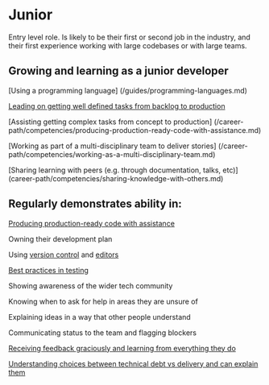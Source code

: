 
# Junior


Entry level role.  Is likely to be their first or second job in the industry, and their first experience working with large codebases or with large teams.

## Growing and learning as a junior developer

[Using a programming language] (/guides/programming-languages.md)

[Leading on getting well defined tasks from backlog to production](/career-path/competencies/leading-on-stories.md)

[Assisting getting complex tasks from concept to production] (/career-path/competencies/producing-production-ready-code-with-assistance.md)

[Working as part of a multi-disciplinary team to deliver stories] (/career-path/competencies/working-as-a-multi-disciplinary-team.md)

[Sharing learning with peers (e.g. through documentation, talks, etc)] (career-path/competencies/sharing-knowledge-with-others.md)



## Regularly demonstrates ability in:

[Producing production-ready code with assistance](/career-path/competencies/producing-production-ready-code-with-assistance.md)

Owning their development plan

Using [version control](/guides/version-control.md) and [editors](/guides/editors.md)

[Best practices in testing](/guides/testing.md)

Showing awareness of the wider tech community

Knowing when to ask for help in areas they are unsure of

Explaining ideas in a way that other people understand

Communicating status to the team and flagging blockers

[Receiving feedback graciously and learning from everything they do](/guides/giving-and-receiving-feedback.md)

[Understanding choices between technical debt vs delivery and can explain them](/guides/technical-debt-tradeoffs.md)



